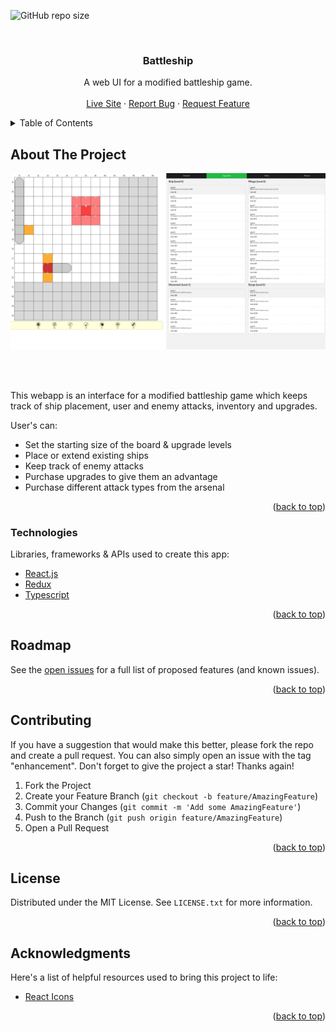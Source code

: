<div id="top"></div>

<!-- Button Shields (only available when repo goes public)  -->

![GitHub repo size](https://img.shields.io/github/repo-size/battleship/amped?logo=GitHub&style=for-the-badge)

<!-- PROJECT LOGO -->
<br />
<div align="center">

  <h3 align="center">Battleship</h3>

  <p align="center">
    A web UI for a modified battleship game. 
    <br />
    <br />
    <a href="https://ryanhartwig.github.io/battleship">Live Site</a>
    ·
    <a href="https://github.com/ryanhartwig/battleship/issues">Report Bug</a>
    ·
    <a href="https://github.com/ryanhartwig/battleship/issues">Request Feature</a>
  </p>
</div>

<!-- TABLE OF CONTENTS -->
<details>
  <summary>Table of Contents</summary>
  <ol>
    <li>
      <a href="#about-the-project">About The Project</a>
      <ul>
        <li><a href="#technologies">Technologies</a></li>
      </ul>
    </li>
    <li><a href="#roadmap">Roadmap</a></li>
    <li><a href="#contributing">Contributing</a></li>
    <li><a href="#license">License</a></li>
    <li><a href="#acknowledgments">Acknowledgments</a></li>
  </ol>
</details>

<!-- ABOUT THE PROJECT -->

## About The Project

<div display="flex">
  <img src="./screenshot.png" alt="battleship screenshot" />
</div>

<br><br/>

This webapp is an interface for a modified battleship game which keeps track of ship placement, user and enemy attacks, inventory and upgrades.

User's can:

- Set the starting size of the board & upgrade levels
- Place or extend existing ships
- Keep track of enemy attacks
- Purchase upgrades to give them an advantage
- Purchase different attack types from the arsenal

<p align="right">(<a href="#top">back to top</a>)</p>

### Technologies

Libraries, frameworks & APIs used to create this app:

- [React.js](https://reactjs.org/)
- [Redux](https://https://redux.js.org/)
- [Typescript](https://www.typescriptlang.org/)

<p align="right">(<a href="#top">back to top</a>)</p>

<!-- ROADMAP -->

## Roadmap

See the [open issues](https://github.com/ryanhartwig/battleship/issues) for a full list of proposed features (and known issues).

<p align="right">(<a href="#top">back to top</a>)</p>

<!-- CONTRIBUTING -->

## Contributing

If you have a suggestion that would make this better, please fork the repo and create a pull request. You can also simply open an issue with the tag "enhancement".
Don't forget to give the project a star! Thanks again!

1. Fork the Project
2. Create your Feature Branch (`git checkout -b feature/AmazingFeature`)
3. Commit your Changes (`git commit -m 'Add some AmazingFeature'`)
4. Push to the Branch (`git push origin feature/AmazingFeature`)
5. Open a Pull Request

<p align="right">(<a href="#top">back to top</a>)</p>

<!-- LICENSE -->

## License

Distributed under the MIT License. See `LICENSE.txt` for more information.

<p align="right">(<a href="#top">back to top</a>)</p>

<!-- ACKNOWLEDGMENTS -->

## Acknowledgments

Here's a list of helpful resources used to bring this project to life:

- [React Icons](https://react-icons.github.io/react-icons/search)

<p align="right">(<a href="#top">back to top</a>)</p>
